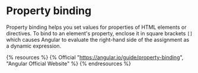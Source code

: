# Property binding

Property binding helps you set values for properties of HTML elements or directives. To bind to an element's property, enclose it in square brackets `[]` which causes Angular to evaluate the right-hand side of the assignment as a dynamic expression.

{% resources %}
  {% Official "https://angular.io/guide/property-binding", "Angular Official Website" %}
{% endresources %}
